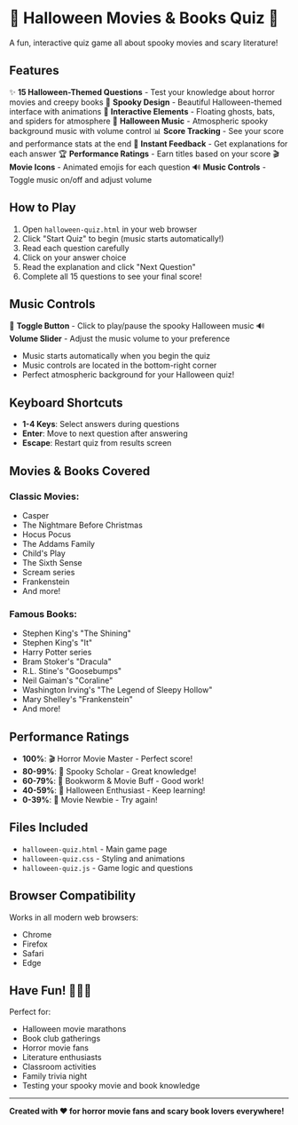 # 🎃 Halloween Movies & Books Quiz 🎃

A fun, interactive quiz game all about spooky movies and scary literature!

## Features

✨ **15 Halloween-Themed Questions** - Test your knowledge about horror movies and creepy books
🎨 **Spooky Design** - Beautiful Halloween-themed interface with animations
👻 **Interactive Elements** - Floating ghosts, bats, and spiders for atmosphere
🎵 **Halloween Music** - Atmospheric spooky background music with volume control
📊 **Score Tracking** - See your score and performance stats at the end
🎯 **Instant Feedback** - Get explanations for each answer
🏆 **Performance Ratings** - Earn titles based on your score
🎬 **Movie Icons** - Animated emojis for each question
🔊 **Music Controls** - Toggle music on/off and adjust volume

## How to Play

1. Open `halloween-quiz.html` in your web browser
2. Click "Start Quiz" to begin (music starts automatically!)
3. Read each question carefully
4. Click on your answer choice
5. Read the explanation and click "Next Question"
6. Complete all 15 questions to see your final score!

## Music Controls

🎵 **Toggle Button** - Click to play/pause the spooky Halloween music
🔊 **Volume Slider** - Adjust the music volume to your preference
- Music starts automatically when you begin the quiz
- Music controls are located in the bottom-right corner
- Perfect atmospheric background for your Halloween quiz!

## Keyboard Shortcuts

- **1-4 Keys**: Select answers during questions
- **Enter**: Move to next question after answering
- **Escape**: Restart quiz from results screen

## Movies & Books Covered

### Classic Movies:
- Casper
- The Nightmare Before Christmas
- Hocus Pocus
- The Addams Family
- Child's Play
- The Sixth Sense
- Scream series
- Frankenstein
- And more!

### Famous Books:
- Stephen King's "The Shining"
- Stephen King's "It"
- Harry Potter series
- Bram Stoker's "Dracula"
- R.L. Stine's "Goosebumps"
- Neil Gaiman's "Coraline"
- Washington Irving's "The Legend of Sleepy Hollow"
- Mary Shelley's "Frankenstein"
- And more!

## Performance Ratings

- **100%**: 🎬 Horror Movie Master - Perfect score!
- **80-99%**: 👻 Spooky Scholar - Great knowledge!
- **60-79%**: 📖 Bookworm & Movie Buff - Good work!
- **40-59%**: 🎥 Halloween Enthusiast - Keep learning!
- **0-39%**: 🎃 Movie Newbie - Try again!

## Files Included

- `halloween-quiz.html` - Main game page
- `halloween-quiz.css` - Styling and animations
- `halloween-quiz.js` - Game logic and questions

## Browser Compatibility

Works in all modern web browsers:
- Chrome
- Firefox
- Safari
- Edge

## Have Fun! 🎃👻🦇

Perfect for:
- Halloween movie marathons
- Book club gatherings
- Horror movie fans
- Literature enthusiasts
- Classroom activities
- Family trivia night
- Testing your spooky movie and book knowledge

---

**Created with ❤️ for horror movie fans and scary book lovers everywhere!**


